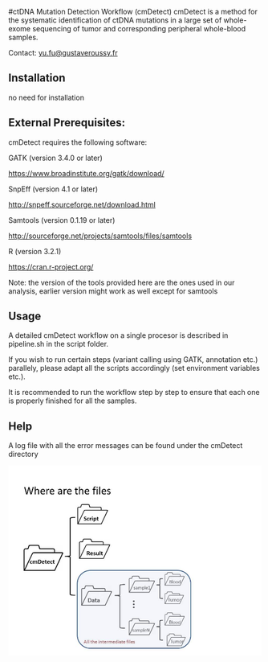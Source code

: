 #ctDNA Mutation Detection Workflow (cmDetect)
cmDetect is a method for the systematic identification of ctDNA mutations in a large set of whole-exome sequencing of tumor and corresponding peripheral whole-blood samples.

Contact: yu.fu@gustaveroussy.fr

## Installation
no need for installation

## External Prerequisites:

cmDetect requires the following software:

GATK (version 3.4.0 or later)

https://www.broadinstitute.org/gatk/download/

SnpEff (version 4.1 or later)

http://snpeff.sourceforge.net/download.html

Samtools (version 0.1.19 or later)

http://sourceforge.net/projects/samtools/files/samtools

R (version 3.2.1) 

https://cran.r-project.org/

Note: the version of the tools provided here are the ones used in our analysis, earlier version might work as well except for samtools


## Usage

A detailed cmDetect workflow on a single procesor is described in pipeline.sh in the script folder.

If you wish to run certain steps (variant calling using GATK, annotation etc.) parallely, please adapt all the scripts accordingly (set environment variables etc.).

It is recommended to run the workflow step by step to ensure that each one is properly finished for all the samples.

## Help

A log file with all the error messages can be found under the cmDetect directory

![Alt text](https://github.com/yufu2015/cmDetect/blob/master/illustration.jpg)


